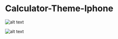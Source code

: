 # Calculator-Theme-Iphone

![alt text](https://github.com/[jerrieff]/[Calculator-Theme-Iphone]/blob/[main]/assets/dark.png?raw=true)

![alt text](https://github.com/[jerrieff]/[Calculator-Theme-Iphone]/blob/[main]/assets/light.png?raw=true)

